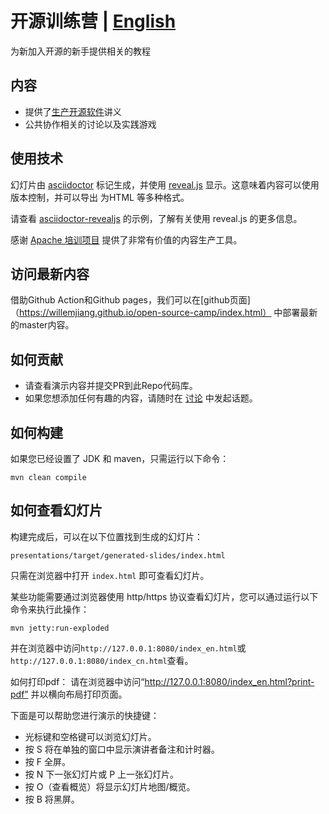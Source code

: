 # 开源训练营 | [English](README_ZH.md)
为新加入开源的新手提供相关的教程

## 内容
* 提供了[生产开源软件](https://producingoss.com/)讲义
* 公共协作相关的讨论以及实践游戏 

## 使用技术

幻灯片由 [asciidoctor](https://asciidoctor.org) 标记生成，并使用 [reveal.js](https://asciidoctor.org/docs/asciidoctor-revealjs/) 显示。这意味着内容可以使用版本控制，并可以导出 为HTML 等多种格式。

请查看 [asciidoctor-revealjs](https://asciidoctor.org/docs/asciidoctor-revealjs/#syntax-examples) 的示例，了解有关使用 reveal.js 的更多信息。

感谢 [Apache 培训项目](https://training.apache.org/) 提供了非常有价值的内容生产工具。

## 访问最新内容

借助Github Action和Github pages，我们可以在[github页面]（https://willemjiang.github.io/open-source-camp/index.html） 中部署最新的master内容。

## 如何贡献

* 请查看演示内容并提交PR到此Repo代码库。
* 如果您想添加任何有趣的内容，请随时在 [讨论](https://github.com/WillemJiang/open-source-camp/discussions) 中发起话题。

## 如何构建

如果您已经设置了 JDK 和 maven，只需运行以下命令：

`mvn clean compile`

## 如何查看幻灯片

构建完成后，可以在以下位置找到生成的幻灯片：

`presentations/target/generated-slides/index.html`

只需在浏览器中打开 `index.html` 即可查看幻灯片。

某些功能需要通过浏览器使用 http/https 协议查看幻灯片，您可以通过运行以下命令来执行此操作：

`mvn jetty:run-exploded`

并在浏览器中访问`http://127.0.0.1:8080/index_en.html`或`http://127.0.0.1:8080/index_cn.html`查看。

如何打印pdf：
请在浏览器中访问“http://127.0.0.1:8080/index_en.html?print-pdf” 并以横向布局打印页面。

下面是可以帮助您进行演示的快捷键：

- 光标键和空格键可以浏览幻灯片。
- 按 S 将在单独的窗口中显示演讲者备注和计时器。
- 按 F 全屏。
- 按 N 下一张幻灯片或 P 上一张幻灯片。
- 按 O（查看概览）将显示幻灯片地图/概览。
- 按 B 将黑屏。
